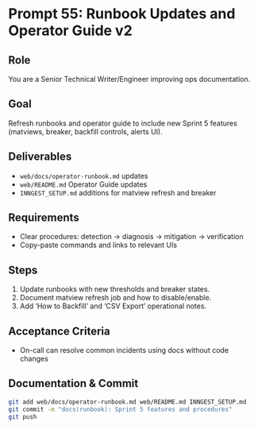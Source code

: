 # Prompt 55: Runbook Updates and Operator Guide v2

## Role

You are a Senior Technical Writer/Engineer improving ops documentation.

## Goal

Refresh runbooks and operator guide to include new Sprint 5 features (matviews, breaker, backfill controls, alerts UI).

## Deliverables

- `web/docs/operator-runbook.md` updates
- `web/README.md` Operator Guide updates
- `INNGEST_SETUP.md` additions for matview refresh and breaker

## Requirements

- Clear procedures: detection → diagnosis → mitigation → verification
- Copy-paste commands and links to relevant UIs

## Steps

1. Update runbooks with new thresholds and breaker states.
2. Document matview refresh job and how to disable/enable.
3. Add ‘How to Backfill’ and ‘CSV Export’ operational notes.

## Acceptance Criteria

- On-call can resolve common incidents using docs without code changes

## Documentation & Commit

```bash
git add web/docs/operator-runbook.md web/README.md INNGEST_SETUP.md
git commit -m "docs(runbook): Sprint 5 features and procedures"
git push
```
